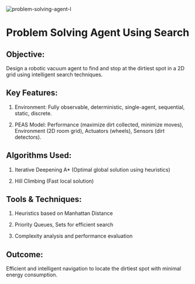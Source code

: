 
![problem-solving-agent-l](https://github.com/user-attachments/assets/f11ce18a-989e-4b16-ad65-67a854362d77)

# Problem Solving Agent Using Search

## Objective: 
Design a robotic vacuum agent to find and stop at the dirtiest spot in a 2D grid using intelligent search techniques.

## Key Features:

1. Environment: Fully observable, deterministic, single-agent, sequential, static, discrete.

2. PEAS Model: Performance (maximize dirt collected, minimize moves), Environment (2D room grid), Actuators (wheels), Sensors (dirt detectors).

## Algorithms Used:

1. Iterative Deepening A* (Optimal global solution using heuristics)

2. Hill Climbing (Fast local solution)

## Tools & Techniques:

1. Heuristics based on Manhattan Distance

2. Priority Queues, Sets for efficient search

3. Complexity analysis and performance evaluation

## Outcome:
Efficient and intelligent navigation to locate the dirtiest spot with minimal energy consumption.

